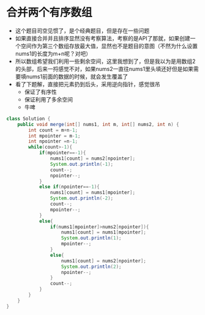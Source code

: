# 合并两个有序数组

* 这个题目司空见惯了，是个经典题目，但是存在一些问题
* 如果直接合并并且排序显然没有考察算法，考察的是API了那就，如果创建一个空间作为第三个数组存放最大值，显然也不是题目的意图（不然为什么设置nums1的长度为m+n呢？对吧）
* 所以数组希望我们利用一些剩余空间，这里我想到了，但是我以为是用数组2的头部，后来一捋感觉不对，如果nums2一直往nums1里头填还好但是如果需要填nums1前面的数据的时候，就会发生覆盖了
* 看了下题解，直接把元素扔到后头，采用逆向指针，感觉很吊
  * 保证了有序性
  * 保证利用了多余空间
  * 牛啤

```java
class Solution {
    public void merge(int[] nums1, int m, int[] nums2, int n) {
        int count = m+n-1;
        int mpointer = m-1;
        int npointer =n-1;
        while(count>-1){
            if(mpointer==-1){
                nums1[count] = nums2[npointer];
                System.out.println(-1);
                count--;
                npointer--;
            }
            else if(npointer==-1){
                nums1[count] = nums1[mpointer];
                System.out.println(-2);
                count--;
                mpointer--;
            }
            else{
                if(nums1[mpointer]>nums2[npointer]){
                    nums1[count] = nums1[mpointer];
                    System.out.println(1);
                    mpointer--;
                }
                else{
                    nums1[count] = nums2[npointer];
                    System.out.println(2);
                    npointer--;
                }
                count--;
            }
        }
    }
}
```

